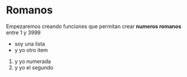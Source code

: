 # Romanos

Empezaremos creando funciones que permitan crear **numeros romanos** entre 1 y 3999

- soy una lista
- y yo otro item

1. y yo numerada
1. y yo el segundo